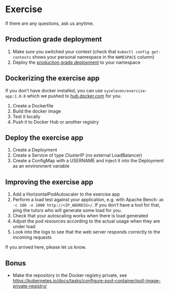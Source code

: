 # Exercise

If there are any questions, ask us anytime.

## Production grade deployment

1. Make sure you switched your context (check that `kubectl config get-contexts` shows your personal namespace in the `NAMESPACE` column)
2. Deploy the [production grade deployment](../03-production-grade-deployments) to your namespace

## Dockerizing the exercise app

If you don’t have docker installed, you can use `syseleven/exercise-app:1.0.0` which we pushed to [hub.docker.com](https://hub.docker.com/repository/docker/syseleven/exercise-app) for you.

1. Create a Dockerfile
2. Build the docker image
3. Test it locally
4. Push it to Docker Hub or another registry

## Deploy the exercise app

1. Create a Deployment
2. Create a Service of type ClusterIP (no external LoadBalancer)
3. Create a ConfigMap with a USERNAME and inject it into the Deployment as an environment variable

## Improving the exercise app

1. Add a HorizontalPodAutoscaler to the exercise app
2. Perform a load test against your application, e.g. with Apache Bench: `ab -c 100 -n 1000 http://<IP_ADDRESS>/`. If you don’t have a tool for that, ping the tutors who will generate some load for you.
3. Check that your autoscaling works when there is load generated
4. Adjust the pod resources according to the actual usage when they are under load
5. Look into the logs to see that the web server responds correctly to the incoming requests

If you arrived here, please let us know.

## Bonus

* Make the repository in the Docker registry private, see https://kubernetes.io/docs/tasks/configure-pod-container/pull-image-private-registry/

